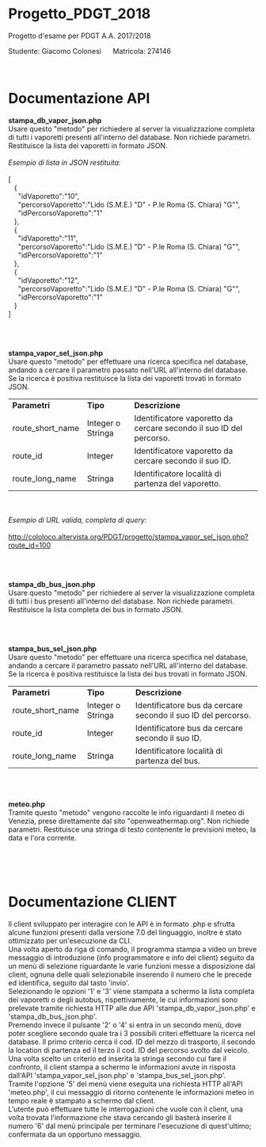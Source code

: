# Progetto_PDGT_2018
Progetto d'esame per PDGT A.A. 2017/2018 

Studente: Giacomo Colonesi  &nbsp;&nbsp;&nbsp;&nbsp;  Matricola: 274146

<br />

# Documentazione API

<strong>stampa_db_vapor_json.php</strong> <br />
Usare questo "metodo" per richiedere al server la visualizzazione completa di tutti i vaporetti presenti all'interno del database.
Non richiede parametri. Restituisce la lista dei vaporetti in formato JSON.
<br /><br /><i>Esempio di lista in JSON restituita:</i><br /><br />
[<br />
 &nbsp;&nbsp;&nbsp;{<br />
  &nbsp;&nbsp;&nbsp;&nbsp;&nbsp;"idVaporetto":"10",<br />
  &nbsp;&nbsp;&nbsp;&nbsp;&nbsp;"percorsoVaporetto":"Lido (S.M.E.) \"D\" - P.le Roma (S. Chiara) \"G\"",<br />
  &nbsp;&nbsp;&nbsp;&nbsp;&nbsp;"idPercorsoVaporetto":"1"<br />
  &nbsp;&nbsp;&nbsp;},<br />
  &nbsp;&nbsp;&nbsp;{<br />
  &nbsp;&nbsp;&nbsp;&nbsp;&nbsp;"idVaporetto":"11",<br />
  &nbsp;&nbsp;&nbsp;&nbsp;&nbsp;"percorsoVaporetto":"Lido (S.M.E.) \"D\" - P.le Roma (S. Chiara) \"G\"",<br />
  &nbsp;&nbsp;&nbsp;&nbsp;&nbsp;"idPercorsoVaporetto":"1"<br />
  &nbsp;&nbsp;&nbsp;},<br />
  &nbsp;&nbsp;&nbsp;{<br />
  &nbsp;&nbsp;&nbsp;&nbsp;&nbsp;"idVaporetto":"12",<br />
  &nbsp;&nbsp;&nbsp;&nbsp;&nbsp;"percorsoVaporetto":"Lido (S.M.E.) \"D\" - P.le Roma (S. Chiara) \"G\"",<br />
  &nbsp;&nbsp;&nbsp;&nbsp;&nbsp;"idPercorsoVaporetto":"1"<br />
  &nbsp;&nbsp;&nbsp;}<br />
  ]<br />

<br /><br />

<strong>stampa_vapor_sel_json.php</strong> <br />
Usare questo "metodo" per effettuare una ricerca specifica nel database, andando a cercare il parametro passato nell'URL all'interno del database. Se la ricerca è positiva restituisce la lista dei vaporetti trovati in formato JSON.
<table>
  <tr>
    <td><b>Parametri</b></td>
    <td><b>Tipo</b></td>
    <td><b>Descrizione</b></td>
  </tr>
  <tr>
    <td>route_short_name</td>
    <td>Integer o Stringa</td>
    <td>Identificatore vaporetto da cercare secondo il suo ID del percorso.</td>
  </tr>
  <tr>
    <td>route_id</td>
    <td>Integer</td>
    <td>Identificatore vaporetto da cercare secondo il suo ID.</td>
  </tr>
  <tr>
    <td>route_long_name</td>
    <td>Stringa</td>
    <td>Identificatore località di partenza del vaporetto.</td>
  </tr>
</table>

<br /><br /><i>Esempio di URL valida, completa di query:</i><br /><br />
http://cololoco.altervista.org/PDGT/progetto/stampa_vapor_sel_json.php?route_id=100

<br /><br />

<strong>stampa_db_bus_json.php</strong> <br />
Usare questo "metodo" per richiedere al server la visualizzazione completa di tutti i bus presenti all'interno del database.
Non richiede parametri. Restituisce la lista completa dei bus in formato JSON.

<br /><br />

<strong>stampa_bus_sel_json.php</strong> <br />
Usare questo "metodo" per effettuare una ricerca specifica nel database, andando a cercare il parametro passato nell'URL all'interno del database. Se la ricerca è positiva restituisce la lista dei bus trovati in formato JSON.
<table>
  <tr>
    <td><b>Parametri</b></td>
    <td><b>Tipo</b></td>
    <td><b>Descrizione</b></td>
  </tr>
  <tr>
    <td>route_short_name</td>
    <td>Integer o Stringa</td>
    <td>Identificatore bus da cercare secondo il suo ID del percorso.</td>
  </tr>
  <tr>
    <td>route_id</td>
    <td>Integer</td>
    <td>Identificatore bus da cercare secondo il suo ID.</td>
  </tr>
  <tr>
    <td>route_long_name</td>
    <td>Stringa</td>
    <td>Identificatore località di partenza del bus.</td>
  </tr>
</table>


<br /><br />

<strong>meteo.php</strong> <br />
Tramite questo "metodo" vengono raccolte le info riguardanti il meteo di Venezia, prese direttamente dal sito "openweathermap.org".
Non richiede parametri. Restituisce una stringa di testo contenente le previsioni meteo, la data e l'ora corrente.

<br /><br /><br />


# Documentazione CLIENT

Il client sviluppato per interagire con le API è in formato .php e sfrutta alcune funzioni presenti dalla versione 7.0 del linguaggio, inoltre è stato ottimizzato per un'esecuzione da CLI. <br />
Una volta aperto da riga di comando, il programma stampa a video un breve messaggio di introduzione (info programmatore e info del client) seguito da un menù di selezione riguardante le varie funzioni messe a disposizione dal client, ognuna delle quali selezionabile inserendo il numero che le precede ed identifica, seguito dal tasto 'invio'. <br />
Selezionando le opzioni '1' e '3' viene stampata a schermo la lista completa dei vaporetti o degli autobus, rispettivamente, le cui informazioni sono prelevate tramite richiesta HTTP alle due API 'stampa_db_vapor_json.php' e 'stampa_db_bus_json.php'. <br />
Premendo invece il pulsante '2' o '4' si entra in un secondo menù, dove poter scegliere secondo quale tra i 3 possibili criteri effettuare la ricerca nel database. Il primo criterio cerca il cod. ID del mezzo di trasporto, il secondo la location di partenza ed il terzo il cod. ID del percorso svolto dal veicolo. Una volta scelto un criterio ed inserita la stringa secondo cui fare il confronto, il client stampa a schermo le informazioni avute in risposta dall'API 'stampa_vapor_sel_json.php' e 'stampa_bus_sel_json.php'. <br />
Tramite l'opzione '5' del menù viene eseguita una richiesta HTTP all'API 'meteo.php', il cui messaggio di ritorno contenente le informazioni meteo in tempo reale è stampato a schermo dal client. <br />
L'utente può effettuare tutte le interrogazioni che vuole con il client, una volta trovata l'informazione che stava cercando gli basterà inserire il numero '6' dal menù principale per terminare l'esecuzione di quest'ultimo; confermata da un opportuno messaggio.
